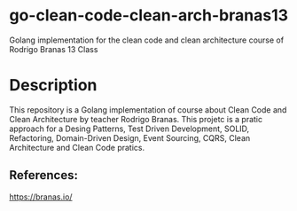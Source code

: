 # go-clean-code-clean-arch-branas13
Golang implementation for the clean code and clean architecture course of Rodrigo Branas 13 Class

# Description
This repository is a Golang implementation of course about Clean Code and Clean Architecture by teacher Rodrigo Branas. This projetc is a pratic approach for a Desing Patterns, Test Driven Development, SOLID, Refactoring, Domain-Driven Design, Event Sourcing, CQRS, Clean Architecture and Clean Code pratics.

## References:
https://branas.io/
